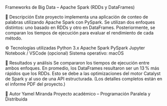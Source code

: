 Frameworks de Big Data – Apache Spark (RDDs y DataFrames)

📌 Descripción
Este proyecto implementa una aplicación de conteo de palabras utilizando Apache Spark con PySpark. Se utilizan dos enfoques distintos: uno basado en RDDs y otro en DataFrames. Posteriormente, se comparan los tiempos de ejecución para evaluar el rendimiento de cada método.

⚙️ Tecnologías utilizadas
Python 3.x
Apache Spark
PySpark
Jupyter Notebook / VSCode (opcional)
Sistema operativo: macOS

🧪 Resultados y análisis
Se compararon los tiempos de ejecución entre ambos enfoques. En promedio, los DataFrames resultaron ser un 13 % más rápidos que los RDDs. Esto se debe a las optimizaciones del motor Catalyst de Spark y al uso de una API estructurada.
(Los detalles completos están en el informe PDF del proyecto.)

🧠 Autor
Yamel Miranda
Proyecto académico – Programación Paralela y Distribuida


